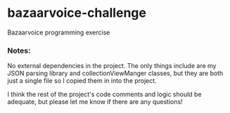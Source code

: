 # bazaarvoice-challenge
Bazaarvoice programming exercise

### Notes:

No external dependencies in the project. The only things include are my JSON parsing library and collectionViewManger classes, but they are both just a single file so I copied them in into the project.

I think the rest of the project's code comments and logic should be adequate, but please let me know if there are any questions!